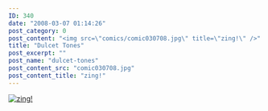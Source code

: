 ```yaml
---
ID: 340
date: "2008-03-07 01:14:26"
post_category: 0
post_content: "<img src=\"comics/comic030708.jpg\" title=\"zing!\" />"
title: "Dulcet Tones"
post_excerpt: ""
post_name: "dulcet-tones"
post_content_src: "comic030708.jpg"
post_content_title: "zing!"
---
```



[![zing!](/comics-hi-res/comic030708.jpg)](/comics-hi-res/comic030708.jpg "zing!")
